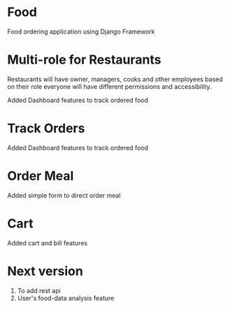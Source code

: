 # Food
Food ordering application using Django Framework

# Multi-role for Restaurants  
Restaurants will have owner, managers, cooks and other employees
based on their role everyone will have different permissions and accessibility.

Added Dashboard features to track ordered food

# Track Orders
Added Dashboard features to track ordered food

# Order Meal
Added simple form to direct order meal

# Cart 
Added cart and bill features

# Next version
1) To add rest api 
2) User's food-data analysis feature
